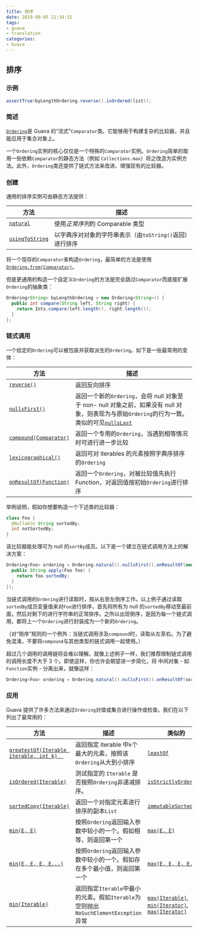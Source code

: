 ```yaml
---
title: 排序
date: 2019-09-05 21:34:32
tags:
- guava
- translation
categories:
- Guava
---
```

## 排序
### 示例
```java
assertTrue(byLengthOrdering.reverse().isOrdered(list));
```
### 简述
[`Ordering`](http://google.github.io/guava/releases/snapshot/api/docs/com/google/common/collect/Ordering.html)是 Guava 的“流式”`Comparator`类。它能够用于构建复杂的比较器，并且能应用于集合对象上。

一个`Ordering`实例的核心仅仅是一个特殊的`Comparator`实例。`Ordering`简单的取用一些依赖`Comparator`的静态方法（例如 `Collections.max`）将之改造为实例方法。此外，`Ordering`类还提供了链式方法来改进、增强现有的比较器。

### 创建
通用的排序实例可由静态方法提供：

方法 | 描述
---|---
[`natural`](http://google.github.io/guava/releases/snapshot/api/docs/com/google/common/collect/Ordering.html#natural--) | 使用*正常序列*的 Comparable 类型
[`usingToString`](http://google.github.io/guava/releases/snapshot/api/docs/com/google/common/collect/Ordering.html#usingToString--) | 以字典序对对象的字符串表示（由`toString()`返回）进行排序

将一个现存的`Comparator`来构造`Ordering`，最简单的方法是使用[`Ordering.from(Comparator)`](http://google.github.io/guava/releases/snapshot/api/docs/com/google/common/collect/Ordering.html#from-java.util.Comparator-)。

但是更通用的构造一个自定义`Ordering`的方法是完全跳过`Comparator`而直接扩展`Ordering`的抽象类：

```java
Ordering<String> byLengthOrdering = new Ordering<String>() {
  public int compare(String left, String right) {
    return Ints.compare(left.length(), right.length());
  }
};
```
### 链式调用
一个给定的`Ordering`可以被包装并获取派生的`Ordering`。如下是一些最常用的变体：

方法 | 描述
---|---
[`reverse()`](http://google.github.io/guava/releases/snapshot/api/docs/com/google/common/collect/Ordering.html#reverse--) | 返回反向排序
[`nullsFirst()`](http://google.github.io/guava/releases/snapshot/api/docs/com/google/common/collect/Ordering.html#nullsFirst--) | 返回一个新的`Ordering`，会将 null 对象至于 non- null 对象之前，如果没有 null 对象，则表现为与原始`Ordering`的行为一致。类似的可见[`nullsLast`](http://google.github.io/guava/releases/snapshot/api/docs/com/google/common/collect/Ordering.html#nullsLast--)
[`compound(Comparator)`](http://google.github.io/guava/releases/snapshot/api/docs/com/google/common/collect/Ordering.html#compound-java.util.Comparator-) | 返回一个专用的`Ordering`，当遇到相等情况时可进行进一步比较
[`lexicographical()`](http://google.github.io/guava/releases/snapshot/api/docs/com/google/common/collect/Ordering.html#lexicographical--) | 返回可对 iterables 的元素按照字典序排序的`Ordering`
[`onResultOf(Function)`](http://google.github.io/guava/releases/snapshot/api/docs/com/google/common/collect/Ordering.html#onResultOf-com.google.common.base.Function-) | 返回一个`Ordering`，对被比较值先执行 Function，对返回值按初始`Ordering`进行排序

举例说明，假如你想要构造一个下述类的比较器：
```java
class Foo {
  @Nullable String sortedBy;
  int notSortedBy;
}
```
该比较器能处理可为 null 的`sortBy`成员。以下是一个建立在链式调用方法上的解决方案：
```java
Ordering<Foo> ordering = Ordering.natural().nullsFirst().onResultOf(new Function<Foo, String>() {
  public String apply(Foo foo) {
    return foo.sortedBy;
  }
});
```
当链式调用的`Ordering`进行读取时，按从右至左倒序工作。以上例子通过读取`sortedBy`成员变量值来对`Foo`进行排序，首先将所有为 null 的`sortedBy`移动至最前面，然后对剩下的进行字符串的正常排序。之所以出现倒序，是因为每一个链式调用，都将上一个`Ordering`进行封装成为一个新的`Ordering`。

（对“倒序”规则的一个例外：当链式调用涉及`compound`时，读取从左至右。为了避免混淆，不要将`compound`与其他类型的链式调用一起使用。）

超过几个调用的调用链将会难以理解。就像上述例子一样，我们推荐限制链式调用的调用长度不大于 3 个。即使这样，你也许会期望进一步简化，将 中间对象 - 如`Function`实例 - 分离出来，就像这样：
```java
Ordering<Foo> ordering = Ordering.natural().nullsFirst().onResultOf(sortKeyFunction);
```

### 应用
Guava 提供了许多方法来通过`Ordering`对值或集合进行操作或检查。我们在以下列出了最常用的：

方法 | 描述 | 类似的
---|---|---
[`greatestOf(Iterable iterable, int k)	`](http://google.github.io/guava/releases/snapshot/api/docs/com/google/common/collect/Ordering.html#greatestOf-java.lang.Iterable-int-) | 返回指定 iterable 中`k`个最大的元素，按照该`Ordering`从大到小排序 | [`leastOf`](http://google.github.io/guava/releases/snapshot/api/docs/com/google/common/collect/Ordering.html#leastOf-java.lang.Iterable-int-)
[`isOrdered(Iterable)`](http://google.github.io/guava/releases/snapshot/api/docs/com/google/common/collect/Ordering.html#isOrdered-java.lang.Iterable-) | 测试指定的 `Iterable` 是否按照`Ordering`非递减排序。 | [`isStrictlyOrdered`](http://google.github.io/guava/releases/snapshot/api/docs/com/google/common/collect/Ordering.html#isStrictlyOrdered-java.lang.Iterable-)
[`sortedCopy(Iterable)`](http://google.github.io/guava/releases/snapshot/api/docs/com/google/common/collect/Ordering.html#sortedCopy-java.lang.Iterable-) | 返回一个对指定元素进行排序的副本`List` | [`immutableSortedCopy`](http://google.github.io/guava/releases/snapshot/api/docs/com/google/common/collect/Ordering.html#immutableSortedCopy-java.lang.Iterable-)
[`min(E, E)`](http://google.github.io/guava/releases/snapshot/api/docs/com/google/common/collect/Ordering.html#min-E-E-) | 按照`Ordering`返回输入参数中较小的一个。假如相等，则返回第一个 | [`max(E, E)`](http://google.github.io/guava/releases/snapshot/api/docs/com/google/common/collect/Ordering.html#max-E-E-) 
[`min(E, E, E, E...)`](http://google.github.io/guava/releases/snapshot/api/docs/com/google/common/collect/Ordering.html#min-E-E-E-E...-) | 按照`Ordering`返回输入参数中较小的一个。假如存在多个最小值，则返回第一个 | [`max(E, E, E, E...)`](http://google.github.io/guava/releases/snapshot/api/docs/com/google/common/collect/Ordering.html#max-E-E-E-E...-)
[`min(Iterable)`](http://google.github.io/guava/releases/snapshot/api/docs/com/google/common/collect/Ordering.html#min-java.lang.Iterable-) | 返回指定`Iterable`中最小的元素。假如`Iterable`为空则抛出`NoSuchElementException`异常 | [`max(Iterable)`](http://google.github.io/guava/releases/snapshot/api/docs/com/google/common/collect/Ordering.html#max-java.lang.Iterable-), [`min(Iterator)`](http://google.github.io/guava/releases/snapshot/api/docs/com/google/common/collect/Ordering.html#min-java.util.Iterator-), [`max(Iterator)`](http://google.github.io/guava/releases/snapshot/api/docs/com/google/common/collect/Ordering.html#max-java.util.Iterator-)